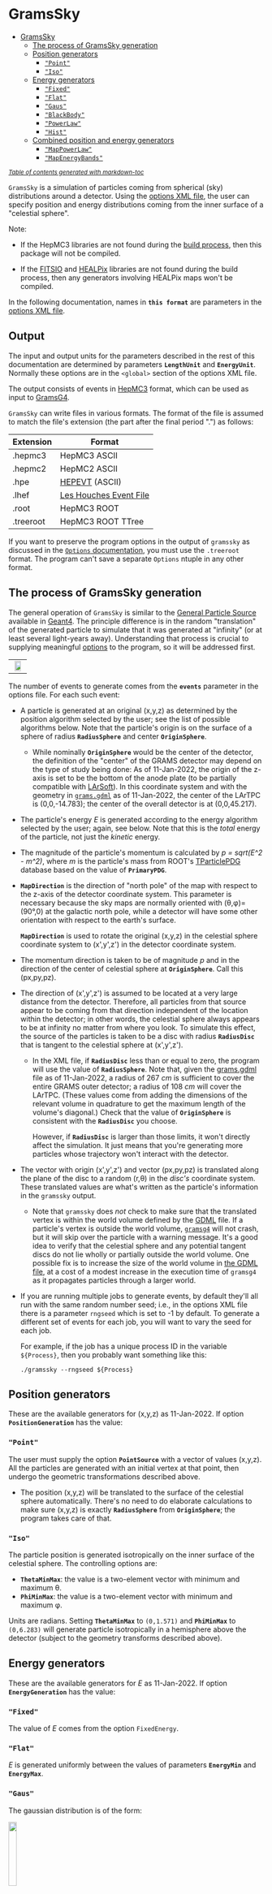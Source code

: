 # GramsSky

- [GramsSky](#gramssky)
  * [The process of GramsSky generation](#the-process-of-gramssky-generation)
  * [Position generators](#position-generators)
    + [`"Point"`](#point)
    + [`"Iso"`](#iso)
  * [Energy generators](#energy-generators)
    + [`"Fixed"`](#fixed)
    + [`"Flat"`](#flat)
    + [`"Gaus"`](#gaus)
    + [`"BlackBody"`](#blackbody)
    + [`"PowerLaw"`](#powerlaw)
    + [`"Hist"`](#hist)
  * [Combined position and energy generators](#combined-position-and-energy-generators)
    + [`"MapPowerLaw"`](#mappowerlaw)
    + [`"MapEnergyBands"`](#mapenergybands)

<small><i><a href='http://ecotrust-canada.github.io/markdown-toc/'>Table of contents generated with markdown-toc</a></i></small>

`GramsSky` is a simulation of particles coming from spherical (sky) distributions around a detector. Using the [options XML file](../util/README.md), the user can specify position and energy distributions coming from the inner surface of a "celestial sphere". 

Note: 

- If the HepMC3 libraries are not found during the [build process](../DEPENDENCIES.md), then this package will not be compiled.

- If the [FITSIO][20] and [HEALPix][21] libraries are not found during the build process, then any generators involving HEALPix maps won't be compiled. 

In the following documentation, names in __`this format`__ are parameters in the [options XML file](../options.xml). 

## Output

The input and output units for the parameters described in the rest of this documentation are determined by parameters __`LengthUnit`__ and __`EnergyUnit`__. Normally these options are in the `<global>` section of the options XML file. 

The output consists of events in [HepMC3][10] format, which can be used as input to [GramsG4](../GramsG4/README.md). 

`GramsSky` can write files in various formats. The format of the file is assumed to match the file's extension (the part after the final period ".") as follows:

|  Extension  |  Format                        |
| ----------- | -----------------------------  |
|  .hepmc3    |  HepMC3 ASCII                  |
|  .hepmc2    |  HepMC2 ASCII                  |
|  .hpe       |  [HEPEVT][15] (ASCII)          |
|  .lhef      |  [Les Houches Event File][16]  |
|  .root      |  HepMC3 ROOT                   |
|  .treeroot  |  HepMC3 ROOT TTree             |

[10]: https://gitlab.cern.ch/hepmc/HepMC3
[15]: https://cdcvs.fnal.gov/redmine/projects/minos-sim/wiki/HEPEVT_files
[16]: http://home.thep.lu.se/~leif/LHEF/LHEF_8h_source.html

If you want to preserve the program options in the output of `gramssky` as discussed in the [`Options` documentation](../util/README.md), you must use the `.treeroot` format. The program can't save a separate `Options` ntuple in any other format.

## The process of GramsSky generation

The general operation of `GramsSky` is similar to the [General Particle Source][62] available in [Geant4][60]. The principle difference is in the random "translation" of the generated particle to simulate that it was generated at "infinity" (or at least several light-years away). Understanding that process is crucial to supplying meaningful [options](../util/README.md) to the program, so it will be addressed first.

[60]: https://geant4.web.cern.ch/
[62]: http://geant4-userdoc.web.cern.ch/geant4-userdoc/UsersGuides/ForApplicationDeveloper/html/GettingStarted/generalParticleSource.html

|                                          |
| :--------------------------------------: | 
| <img src="images/SkyDiagram.jpg" width="75%" /> |

The number of events to generate comes from the __`events`__ parameter in the options file. For each such event: 

   - A particle is generated at an original (x,y,z) as determined by the position algorithm selected by the user; see the list of possible algorithms below. Note that the particle's origin is on the surface of a sphere of radius __`RadiusSphere`__ and center __`OriginSphere`__.

      - While nominally __`OriginSphere`__ would be the center of the detector, the definition of the "center" of the GRAMS detector may depend on the type of study being done: As of 11-Jan-2022, the origin of the z-axis is set to be the bottom of the anode plate (to be partially compatible with [LArSoft][15]). In this coordinate system and with the geometry in [`grams.gdml`](../grams.gdml) as of 11-Jan-2022, the center of the LArTPC is (0,0,-14.783); the center of the overall detector is at (0,0,45.217).
   
[15]: https://github.com/LArSoft
   
   - The particle's energy _E_ is generated according to the energy algorithm selected by the user; again, see below. Note that this is the _total_ energy of the particle, not just the _kinetic_ energy. 
   
   - The magnitude of the particle's momentum is calculated by _p = sqrt(E^2 - m^2)_, where _m_ is the particle's mass from ROOT's [TParticlePDG][10] database based on the value of __`PrimaryPDG`__.
   
[10]: https://root.cern.ch/doc/master/classTDatabasePDG.html
[11]: https://pdg.lbl.gov/2007/reviews/montecarlorpp.pdf

   - __`MapDirection`__ is the direction of "north pole" of the map with respect to the z-axis of the detector coordinate system. This parameter is necessary because the sky maps are normally oriented with (&theta;,&phi;)=(90&deg;,0) at the galactic north pole, while a detector will have some other orientation with respect to the earth's surface. 
   
      __`MapDirection`__ is used to rotate the original (x,y,z) in the celestial sphere coordinate system to (x',y',z') in the detector coordinate system. 
    
   - The momentum direction is taken to be of magnitude _p_ and in the direction of the center of celestial sphere at __`OriginSphere`__. Call this (px,py,pz).
   
   - The direction of (x',y',z') is assumed to be located at a very large distance from the detector. Therefore, all particles from that source appear to be coming from that direction independent of the location within the detector; in other words, the celestial sphere always appears to be at infinity no matter from where you look. To simulate this effect, the source of the particles is taken to be a disc with radius __`RadiusDisc`__ that is tangent to the celestial sphere at (x',y',z').
   
      - In the XML file, if __`RadiusDisc`__ less than or equal to zero, the program will use the value of __`RadiusSphere`__. Note that, given the [grams.gdml](../grams.gdml) file as of 11-Jan-2022, a radius of 267 _cm_ is sufficient to cover the entire GRAMS outer detector; a radius of 108 _cm_ will cover the LArTPC. (These values come from adding the dimensions of the relevant volume in quadrature to get the maximum length of the volume's diagonal.) Check that the value of __`OriginSphere`__ is consistent with the __`RadiusDisc`__ you choose.
      
         However, if __`RadiusDisc`__ is larger than those limits, it won't directly affect the simulation. It just means that you're generating more particles whose trajectory won't interact with the detector.

   - The vector with origin (x',y',z') and vector (px,py,pz) is translated along the plane of the disc to a random (r,&theta;) in the _disc's_ coordinate system. These translated values are what's written as the particle's information in the `gramssky` output. 
     
      - Note that `gramssky` does _not_ check to make sure that the translated vertex is within the world volume defined by the [GDML](../grams.gdml) file. If a particle's vertex is outside the world volume, [`gramsg4`](../GramsG4) will not crash, but it will skip over the particle with a warning message. It's a good idea to verify that the celestial sphere and any potential tangent discs do not lie wholly or partially outside the world volume. One possible fix is to increase the size of the world volume in [the GDML file](../grams.gdml), at a cost of a modest increase in the execution time of `gramsg4` as it propagates particles through a larger world.
      
   - If you are running multiple jobs to generate events, by default they'll all run with the same random number seed;
   i.e., in the options XML file there is a parameter `rngseed` which is set to -1 by default. To generate a different set
   of events for each job, you will want to vary the seed for each job. 
   
      For example, if the job has a unique process ID in the variable `${Process}`, then you probably want something like this:
      
      `./gramssky --rngseed ${Process}`

## Position generators

These are the available generators for (x,y,z) as 11-Jan-2022. If option __`PositionGeneration`__ has the value: 

### `"Point"`

The user must supply the option __`PointSource`__ with a vector of values (x,y,z). All the particles are generated with an initial vertex at that point, then undergo the geometric transformations described above. 

   - The position (x,y,z) will be translated to the surface of the celestial sphere automatically. There's no need to do elaborate calculations to make sure (x,y,z) is exactly __`RadiusSphere`__ from __`OriginSphere`__; the program takes care of that. 

### `"Iso"`

The particle position is generated isotropically on the inner surface of the celestial sphere. The controlling options are:

   - __`ThetaMinMax`__: the value is a two-element vector with minimum and maximum &theta;.
   - __`PhiMinMax`__: the value is a two-element vector with minimum and maximum &phi;.

Units are radians. Setting __`ThetaMinMax`__ to `(0,1.571)` and __`PhiMinMax`__ to `(0,6.283)` will generate particle isotropically in a hemisphere above the detector (subject to the geometry transforms described above).

## Energy generators

These are the available generators for _E_ as 11-Jan-2022. If option __`EnergyGeneration`__ has the value: 

### `"Fixed"`

The value of _E_ comes from the option `FixedEnergy`.

### `"Flat"`

_E_ is generated uniformly between the values of parameters __`EnergyMin`__ and __`EnergyMax`__.

### `"Gaus"`

The gaussian distribution is of the form:

<img src="images/gaussian.png" width="18%"/>

where _&mu;_ is the mean of the distribution and _&sigma;_ is the width. _E_ is generated with _&mu;_ given by __`GausMean`__ and _&sigma;_ given by __`GausWidth`__. 

   - Note that the limits in parameters __`EnergyMin`__ and __`EnergyMax`__ still apply to this generator. This is to keep the value of _E_ from going negative, which would cause problems in both `gramssky` and `gramsg4`.
   
### `"BlackBody"`

The black-body radiation function is of the form:

<img src="images/black-body.png" width="20%"/>

where _kT_ is the "radiation temperature". _E_ is generated according to a black-body distribution with _kT_ given by parameter __`RadTemp`__. 

   - Again, the limits in parameters __`EnergyMin`__ and __`EnergyMax`__ still apply to this generator.
   - The units of _kT_ must be the same as that of __`EnergyMin`__ and __`EnergyMax`__; i.e., the value of the global parameter `EnergyUnit`.
   
### `"PowerLaw"`

The power-law function is of the form:

<img src="images/power-law.png" width="15%"/>

where

   - _N_ is a normalization
   - _E<sub>ref</sub>_ is the "reference energy"
   - _&alpha;_ is the "photon index"

_E_ is generated according to a power-law distribution with _&alpha;_ given by parameter __`PhotonIndex`__.

   - The limits in parameters __`EnergyMin`__ and __`EnergyMax`__ still apply to this generator.
   
### `"Hist"`

The program expects two parameters: __`HistFile`__ with the name of a ROOT file, and __`HistName`__ with the name of a histogram within that file. 

   - Both __`HistFile`__ and __`HistName`__ can contain path specifiers for directories either on the computer system or within the ROOT file. 
   
   - For this generator, the values of __`EnergyMin`__ and __`EnergyMax`__ are ignored. Instead, the energy limits effectively come from the bin limits of the histogram. 
   
## Combined position and energy generators

As of Feb-2022, all the generators in this category make use of the [FITSIO][20] and [HEALPix][21] libraries.

[20]: https://heasarc.gsfc.nasa.gov/fitsio/ 
[21]: https://healpix.jpl.nasa.gov/ 

   - FITS is a file format intended for both images and multi-dimensional data.

   - HEALPix is a pixelization for evenly subdividing a sphere. 
   
   |                                       |
   | :-----------------------------------: | 
   | <img src="images/healpix.png" width="50%" /> |
   | Courtesy NASA/JPL-Caltech             |
   
   - Credit to Naomi Tsuji and Hiroki Yoneda, who provided me with the code and files to incorporate the following into GramsSky. 

   - As noted above, if the `healpix_cxx` libraries are not installed on your system, the following generators will not be compiled into GramsSky. 

For the following options, the value of __`EnergyGeneration`__ is ignored. If option __`PositionGeneration`__ has the value: 

### `"MapPowerLaw"`

This method uses three HEALPix maps, one for each parameter in a [power-law](#--powerlaw--) distribution:

   |                                       |
   | :-----------------------------------: | 
   | <img src="images/power-law%20map%20diagram.png" width="75%" /> |
   
The procedure is to randomly select a pixel, then randomly generate the energy according to the power-law distribution at that position. 

This approach is intended as a simple simulation for stellar sources.

The parameters for `"MapPowerLaw"` are:

   - `"MapPowerLawFile"` = the name of the HEALPix file containing the power-law maps. 
   
   - `"MapPowerLawHDU"` = the [HDU][20] for the HEALPix maps within the file.

[20]: https://heasarc.gsfc.nasa.gov/fitsio/c/c_user/node21.html

   - `"MapPowerLawColumnNorm"` = the "column number" of the map for parameter _N_ within the HDU.
   
   - `"MapPowerLawColumnIndex"` = the "column number" of the map for parameter _&alpha;_ within the HDU.
   
   - `"MapPowerLawColumnEref"` = the "column number" of the map for parameter _E<sub>ref</sub>_ within the HDU.

   - The limits in parameters __`EnergyMin`__ and __`EnergyMax`__ are applied to the power-law distribution within each pixel.

Note that this HDU/column structure may not be permanent, depending on the evolution of the process as determined by Naomi Tsuji and Hiroki Yoneda.

### `"MapEnergyBands"`

This method uses a series of HEALPix maps, one for each of an increasing set of energies. 

   |                                       |
   | :-----------------------------------: | 
   | <img src="images/energy-band%20map%20diagram.png" width="75%" /> |


The procedure is to randomly select an energy band, then randomly select a pixel from the flux in that band, and finally generate an energy distribution for that particular pixel from a power-law distribution. 

This approach is intended to simulate the diffuse sky background.

The parameters for `"MapEnergyBands"` are:

   - `"MapEnergyBandsFile"` = the name of the HEALPix file containing the energy-band maps. 
   
   - `"MapEnergyBandsHDU"` = the [HDU][20] for the HEALPix maps within the file.
   
   - `"MapNumberEnergyBandsKey"` = within the HDU, this is a key whose value is the number of energy-band maps in the file. 
   
   - `"MapEnergyBandsPrefix"` = The key for each map is formed by this string, suffixed by a number. For example, if `MapNumberEnergyBandsKey` is `"NMAP"` and `MapEnergyBandsPrefix` is `"ENE"`, the individual maps have keys `"ENEnn"` where nn is 1 through `NMAP`.
   
   - Only those energy bands with energies beween __`EnergyMin`__ and __`EnergyMax`__ are used in the above procedure.

Note that this HDU/column structure may not be permanent, depending on the evolution of the process as determined by Naomi Tsuji and Hiroki Yoneda.
